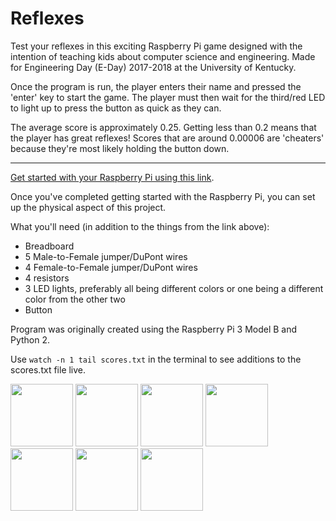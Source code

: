 # Reflexes

Test your reflexes in this exciting Raspberry Pi game designed with the intention of teaching kids about computer science and engineering. Made for Engineering Day (E-Day) 2017-2018 at the University of Kentucky.

Once the program is run, the player enters their name and pressed the 'enter' key to start the game. The player must then wait for the third/red LED to light up to press the button as quick as they can.

The average score is approximately 0.25. Getting less than 0.2 means that the player has great reflexes! Scores that are around 0.00006 are 'cheaters' because they're most likely holding the button down.

<hr>

[Get started with your Raspberry Pi using this link](https://www.imore.com/how-get-started-using-raspberry-pi).

Once you've completed getting started with the Raspberry Pi, you can set up the physical aspect of this project.

What you'll need (in addition to the things from the link above):
- Breadboard
- 5 Male-to-Female jumper/DuPont wires
- 4 Female-to-Female jumper/DuPont wires
- 4 resistors
- 3 LED lights, preferably all being different colors or one being a different color from the other two
- Button

Program was originally created using the Raspberry Pi 3 Model B and Python 2.

Use ```watch -n 1 tail scores.txt``` in the terminal to see additions to the scores.txt file live.

<img src="images/IMG_1978.jpg" width="100">
<img src="images/IMG_1979.jpg" width="100">
<img src="images/IMG_1980.jpg" width="100">
<img src="images/IMG_1981.jpg" width="100">
<img src="images/IMG_1982.jpg" width="100">
<img src="images/IMG_1983.jpg" width="100">
<img src="images/IMG_1978.jpg" width="100">
